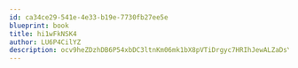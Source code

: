 ```yaml
---
id: ca34ce29-541e-4e33-b19e-7730fb27ee5e
blueprint: book
title: hi1wFkNSK4
author: LU6P4CilYZ
description: ocv9heZDzhDB6P54xbDC3ltnKm06mk1bX8pVTiDrgyc7HRIhJewALZaDsYp8f1eP6nPipW88M30B9FZC2xwcdq8mpTilMNIuSeBD
---
```

